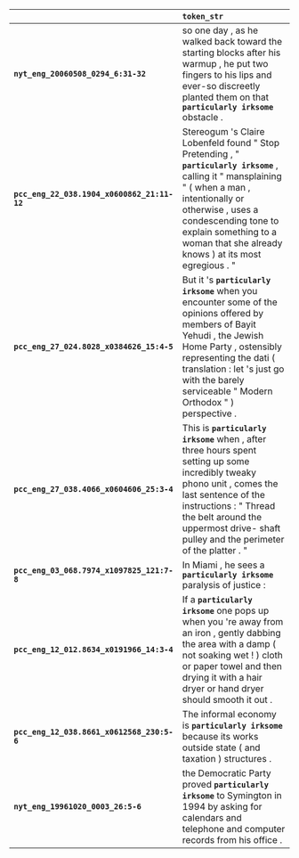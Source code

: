 |                                             | `token_str`                                                                                                                                                                                                                                                                   |
|:--------------------------------------------|:------------------------------------------------------------------------------------------------------------------------------------------------------------------------------------------------------------------------------------------------------------------------------|
| **`nyt_eng_20060508_0294_6:31-32`**         | so one day , as he walked back toward the starting blocks after his warmup , he put two fingers to his lips and ever-so discreetly planted them on that __``particularly irksome``__ obstacle .                                                                               |
| **`pcc_eng_22_038.1904_x0600862_21:11-12`** | Stereogum 's Claire Lobenfeld found " Stop Pretending , " __``particularly irksome``__ , calling it " mansplaining " ( when a man , intentionally or otherwise , uses a condescending tone to explain something to a woman that she already knows ) at its most egregious . " |
| **`pcc_eng_27_024.8028_x0384626_15:4-5`**   | But it 's __``particularly irksome``__ when you encounter some of the opinions offered by members of Bayit Yehudi , the Jewish Home Party , ostensibly representing the dati ( translation : let 's just go with the barely serviceable " Modern Orthodox " ) perspective .   |
| **`pcc_eng_27_038.4066_x0604606_25:3-4`**   | This is __``particularly irksome``__ when , after three hours spent setting up some incredibly tweaky phono unit , comes the last sentence of the instructions : " Thread the belt around the uppermost drive- shaft pulley and the perimeter of the platter . "              |
| **`pcc_eng_03_068.7974_x1097825_121:7-8`**  | In Miami , he sees a __``particularly irksome``__ paralysis of justice :                                                                                                                                                                                                      |
| **`pcc_eng_12_012.8634_x0191966_14:3-4`**   | If a __``particularly irksome``__ one pops up when you 're away from an iron , gently dabbing the area with a damp ( not soaking wet ! ) cloth or paper towel and then drying it with a hair dryer or hand dryer should smooth it out .                                       |
| **`pcc_eng_12_038.8661_x0612568_230:5-6`**  | The informal economy is __``particularly irksome``__ because its works outside state ( and taxation ) structures .                                                                                                                                                            |
| **`nyt_eng_19961020_0003_26:5-6`**          | the Democratic Party proved __``particularly irksome``__ to Symington in 1994 by asking for calendars and telephone and computer records from his office .                                                                                                                    |